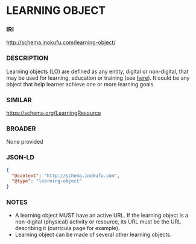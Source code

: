# LEARNING OBJECT

### IRI
http://schema.inokufu.com/learning-object/

### DESCRIPTION
Learning objects (LO) are defined as any entity, digital or non-digital, that may be used for learning, education or training (see [here](https://en.wikipedia.org/wiki/Learning_object_metadata)). It could be any object that help learner achieve one or more learning goals.

### SIMILAR
https://schema.org/LearningResource

### BROADER
None provided

### JSON-LD
```json
{
  "@context": "http://schema.inokufu.com",
  "@type": "learning-object"
}
```

### NOTES
- A learning object MUST have an active URL. If the learning object is a non-digital (physical) activity or resource, its URL must be the URL describing it (curricula page for example).
- Learning object can be made of several other learning objects.
